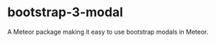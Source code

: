 bootstrap-3-modal
=================

A Meteor package making it easy to use bootstrap modals in Meteor.
